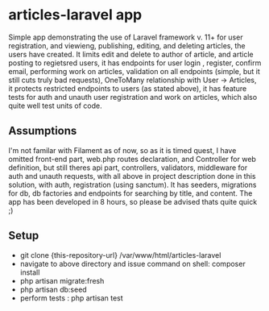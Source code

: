 <h1>articles-laravel app</h2>
<p>Simple app demonstrating the use of Laravel framework v. 11+ for user registration, and viewieng, publishing, editing, and deleting articles, the users have created. It limits edit and delete to author of article, and article posting to regietsred users, it has endpoints for user login , register, confirm email, performing work on articles, validation on all endpoints (simple, but it still cuts truly bad requests), OneToMany relationship with User -> Articles, it protects restricted endpoints to users (as stated above), it has feature tests for auth and unauth user registration and work on articles, which also quite well test units of code.
<h2>Assumptions</h2>
<p>I'm not familar with Filament as of now, so as it is timed quest, I have omitted front-end part, web.php routes declaration, and Controller for web definition, but still theres api part, controllers, validators, middleware for auth and unauth requests, with all above in project description done in this solution, with auth, registration (using sanctum). It has seeders, migrations for db, db factories and endpoints for searching by title, and content. The app has been developed in 8 hours, so please be advised thats quite quick ;)</p>

<h2>Setup</h2>
<ul>
<li>git clone {this-repository-url} /var/www/html/articles-laravel</li>
<li>navigate to above directory and issue command on shell: composer install</li>
<li>php artisan migrate:fresh</li>
<li>php artisan db:seed</li>
<li>perform tests : php artisan test</li>
</ul>
